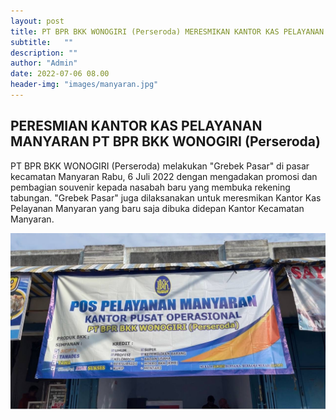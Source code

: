 ```yaml
---
layout: post
title: PT BPR BKK WONOGIRI (Perseroda) MERESMIKAN KANTOR KAS PELAYANAN MANYARAN
subtitle:   ""
description: ""
author: "Admin"
date: 2022-07-06 08.00
header-img: "images/manyaran.jpg"
---
```



## PERESMIAN KANTOR KAS PELAYANAN MANYARAN PT BPR BKK WONOGIRI (Perseroda)

PT BPR BKK WONOGIRI (Perseroda) melakukan "Grebek Pasar" di pasar kecamatan Manyaran Rabu, 6 Juli 2022 dengan mengadakan promosi dan pembagian souvenir kepada nasabah baru yang membuka rekening tabungan. "Grebek Pasar" juga dilaksanakan untuk meresmikan Kantor Kas Pelayanan Manyaran yang baru saja dibuka didepan Kantor Kecamatan Manyaran.

<img src="/images/manyaran1.jpg" class="img-responsive img-centered" alt="">